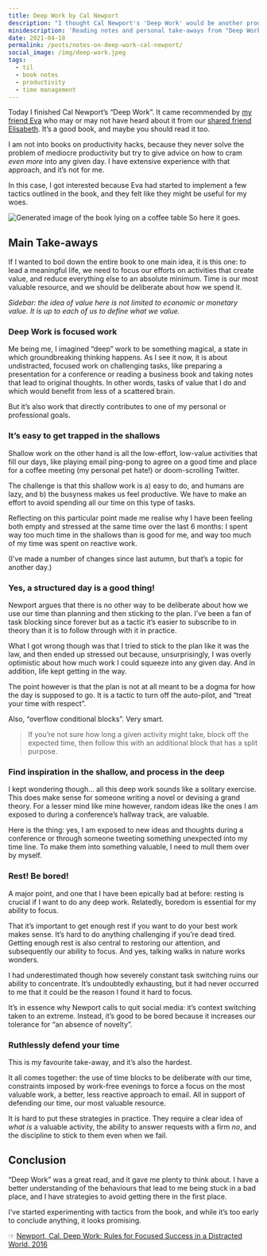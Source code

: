 ```yaml
---
title: Deep Work by Cal Newport
description: "I thought Cal Newport's 'Deep Work' would be another productivity hack book. Turns out it's about something much harder – being deliberate about what you focus on in the first place, and defending the time you need to do it."
minidescription: 'Reading notes and personal take-aways from "Deep Work"'
date: 2021-04-18
permalink: /posts/notes-on-deep-work-cal-newport/
social_image: /img/deep-work.jpeg
tags:
  - til
  - book notes
  - productivity
  - time management
---
```


Today I finished Cal Newport’s “Deep Work”. It came recommended by [my friend Eva](https://includejs.dev/) who may or may not have heard about it from our [shared friend Elisabeth](https://elisabethirgens.github.io/notes/2021/03/deep-work/). It’s a good book, and maybe you should read it too.

I am not into books on productivity hacks, because they never solve the problem of mediocre productivity but try to give advice on how to cram _even more_ into any given day. I have extensive experience with that approach, and it’s not for me.

In this case, I got interested because Eva had started to implement a few tactics outlined in the book, and they felt like they might be useful for my woes.

![Generated image of the book lying on a coffee table](/img/newport-deep-work.png)
So here it goes.

## Main Take-aways

If I wanted to boil down the entire book to one main idea, it is this one: to lead a meaningful life, we need to focus our efforts on activities that create value, and reduce everything else to an absolute minimum. Time is our most valuable resource, and we should be deliberate about how we spend it.

_Sidebar: the idea of value here is not limited to economic or monetary value. It is up to each of us to define what we value._

### Deep Work is focused work

Me being me, I imagined “deep” work to be something magical, a state in which groundbreaking thinking happens. As I see it now, it is about undistracted, focused work on challenging tasks, like preparing a presentation for a conference or reading a business book and taking notes that lead to original thoughts. In other words, tasks of value that I do and which would benefit from less of a scattered brain.

But it’s also work that directly contributes to one of my personal or professional goals.

### It’s easy to get trapped in the shallows

Shallow work on the other hand is all the low-effort, low-value activities that fill our days, like playing email ping-pong to agree on a good time and place for a coffee meeting (my personal pet hate!) or doom-scrolling Twitter.

The challenge is that this shallow work is a) easy to do, and humans are lazy, and b) the busyness makes us feel productive. We have to make an effort to avoid spending all our time on this type of tasks.

Reflecting on this particular point made me realise why I have been feeling both empty and stressed at the same time over the last 6 months: I spent way too much time in the shallows than is good for me, and way too much of my time was spent on reactive work.

(I’ve made a number of changes since last autumn, but that’s a topic for another day.)

### Yes, a structured day is a good thing!

Newport argues that there is no other way to be deliberate about how we use our time than planning and then sticking to the plan. I’ve been a fan of task blocking since forever but as a tactic it’s easier to subscribe to in theory than it is to follow through with it in practice.

What I got wrong though was that I tried to stick to the plan like it was the law, and then ended up stressed out because, unsurprisingly, I was overly optimistic about how much work I could squeeze into any given day. And in addition, life kept getting in the way.

The point however is that the plan is not at all meant to be a dogma for how the day is supposed to go. It is a tactic to turn off the auto-pilot, and “treat your time with respect”.

Also, “overflow conditional blocks”. Very smart.

> If you’re not sure how long a given activity might take, block off the expected time, then follow this with an additional block that has a split purpose.

### Find inspiration in the shallow, and process in the deep

I kept wondering though… all this deep work sounds like a solitary exercise. This does make sense for someone writing a novel or devising a grand theory. For a lesser mind like mine however, random ideas like the ones I am exposed to during a conference’s hallway track, are valuable.

Here is the thing: yes, I am exposed to new ideas and thoughts during a conference or through someone tweeting something unexpected into my time line. To make them into something valuable, I need to mull them over by myself.

### Rest! Be bored!

A major point, and one that I have been epically bad at before: resting is crucial if I want to do any deep work. Relatedly, boredom is essential for my ability to focus.

That it’s important to get enough rest if you want to do your best work makes sense. It’s hard to do anything challenging if you’re dead tired. Getting enough rest is also central to restoring our attention, and subsequently our ability to focus. And yes, talking walks in nature works wonders.

I had underestimated though how severely constant task switching ruins our ability to concentrate. It’s undoubtedly exhausting, but it had never occurred to me that it could be the reason I found it hard to focus.

It’s in essence why Newport calls to quit social media: it’s context switching taken to an extreme. Instead, it’s good to be bored because it increases our tolerance for “an absence of novelty”.

### Ruthlessly defend your time

This is my favourite take-away, and it’s also the hardest.

It all comes together: the use of time blocks to be deliberate with our time, constraints imposed by work-free evenings to force a focus on the most valuable work, a better, less reactive approach to email. All in support of defending our time, our most valuable resource.

It is hard to put these strategies in practice. They require a clear idea of *what is* a valuable activity, the ability to answer requests with a firm *no*, and the discipline to stick to them even when we fail.

## Conclusion

“Deep Work” was a great read, and it gave me plenty to think about. I have a better understanding of the behaviours that lead to me being stuck in a bad place, and I have strategies to avoid getting there in the first place.

I’ve started experimenting with tactics from the book, and while it’s too early to conclude anything, it looks promising.

☞ [Newport, Cal. Deep Work: Rules for Focused Success in a Distracted World. 2016](https://www.calnewport.com/books/deep-work/)
